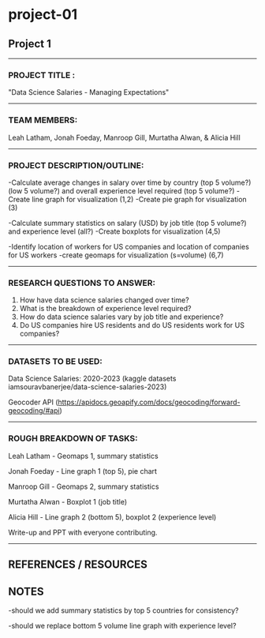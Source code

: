# project-01
## Project 1

________________________________________________________________________

### PROJECT TITLE : 

"Data Science Salaries - Managing Expectations"

________________________________________________________________________
   
### TEAM MEMBERS:

Leah Latham,
Jonah Foeday,
Manroop Gill,
Murtatha Alwan, &
Alicia Hill

________________________________________________________________________

### PROJECT DESCRIPTION/OUTLINE:  

-Calculate average changes in salary over time by country (top 5 volume?) (low 5 volume?) and overall experience level required (top 5 volume?)
-Create line graph for visualization (1,2)
-Create pie graph for visualization (3)

-Calculate summary statistics on salary (USD) by job title (top 5 volume?) and experience level (all?)
-Create boxplots for visualization (4,5)

-Identify location of workers for US companies and location of companies for US workers
-create geomaps for visualization (s=volume) (6,7)

________________________________________________________________________

### RESEARCH QUESTIONS TO ANSWER:

1. How have data science salaries changed over time?
2. What is the breakdown of experience level required?
3. How do data science salaries vary by job title and experience?
4. Do US companies hire US residents and do US residents work for US companies?

________________________________________________________________________

### DATASETS TO BE USED:

Data Science Salaries: 2020-2023 
(kaggle datasets iamsouravbanerjee/data-science-salaries-2023)

Geocoder API
(https://apidocs.geoapify.com/docs/geocoding/forward-geocoding/#api)

________________________________________________________________________

### ROUGH BREAKDOWN OF TASKS:

Leah Latham - Geomaps 1, summary statistics

Jonah Foeday - Line graph 1 (top 5), pie chart

Manroop Gill - Geomaps 2, summary statistics

Murtatha Alwan - Boxplot 1 (job title)

Alicia Hill - Line graph 2 (bottom 5), boxplot 2 (experience level)

Write-up and PPT with everyone contributing.

_________________________________________________________________________

## REFERENCES / RESOURCES



## NOTES

-should we add summary statistics by top 5 countries for consistency?

-should we replace bottom 5 volume line graph with experience level?